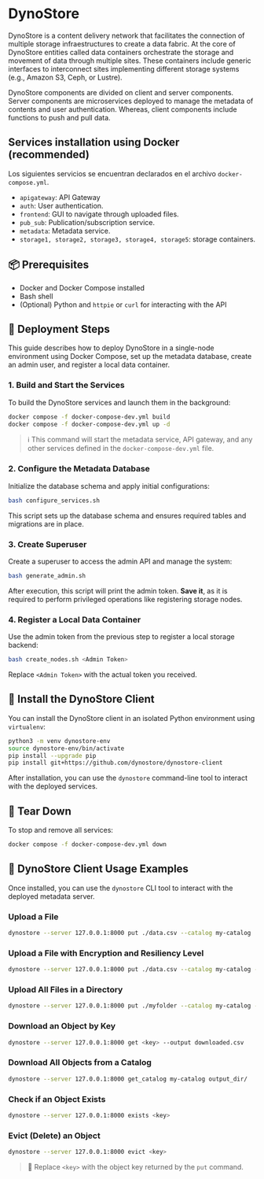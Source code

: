 # DynoStore

DynoStore is a content delivery network that facilitates the connection of multiple storage infraestructures to create a data fabric. At the core of DynoStore entities called data containers orchestrate the storage and movement of data through multiple sites. These containers include generic interfaces to interconnect sites implementing different storage systems (e.g., Amazon S3, Ceph, or Lustre).

DynoStore components are divided on client and server components. Server components are microservices deployed to manage the metadata of contents and  user authentication. Whereas, client components include functions to push and pull data.

## Services installation using Docker (recommended)

Los siguientes servicios se encuentran declarados en el archivo ```docker-compose.yml```. 

+ ```apigateway```: API Gateway 
+ ```auth```: User authentication.
+ ```frontend```: GUI to navigate through uploaded files.
+ ```pub_sub```: Publication/subscription service.
+ ```metadata```: Metadata service.
+ ```storage1, storage2, storage3, storage4, storage5```: storage containers.


## 📦 Prerequisites

- Docker and Docker Compose installed
- Bash shell
- (Optional) Python and `httpie` or `curl` for interacting with the API

## 🚀 Deployment Steps


This guide describes how to deploy DynoStore in a single-node environment using Docker Compose, set up the metadata database, create an admin user, and register a local data container.


### 1. Build and Start the Services

To build the DynoStore services and launch them in the background:

```bash
docker compose -f docker-compose-dev.yml build
docker compose -f docker-compose-dev.yml up -d
```

> ℹ️ This command will start the metadata service, API gateway, and any other services defined in the `docker-compose-dev.yml` file.

### 2. Configure the Metadata Database

Initialize the database schema and apply initial configurations:

```bash
bash configure_services.sh
```

This script sets up the database schema and ensures required tables and migrations are in place.

### 3. Create Superuser

Create a superuser to access the admin API and manage the system:

```bash
bash generate_admin.sh
```

After execution, this script will print the admin token. **Save it**, as it is required to perform privileged operations like registering storage nodes.

### 4. Register a Local Data Container

Use the admin token from the previous step to register a local storage backend:

```bash
bash create_nodes.sh <Admin Token>
```

Replace `<Admin Token>` with the actual token you received.


## 🧰 Install the DynoStore Client

You can install the DynoStore client in an isolated Python environment using `virtualenv`:

```bash
python3 -m venv dynostore-env
source dynostore-env/bin/activate
pip install --upgrade pip
pip install git+https://github.com/dynostore/dynostore-client
```

After installation, you can use the `dynostore` command-line tool to interact with the deployed services.



## 🧹 Tear Down

To stop and remove all services:

```bash
docker compose -f docker-compose-dev.yml down
```


## 🧪 DynoStore Client Usage Examples

Once installed, you can use the `dynostore` CLI tool to interact with the deployed metadata server.

### Upload a File

```bash
dynostore --server 127.0.0.1:8000 put ./data.csv --catalog my-catalog
```

### Upload a File with Encryption and Resiliency Level

```bash
dynostore --server 127.0.0.1:8000 put ./data.csv --catalog my-catalog --encrypt --resiliency 1
```

### Upload All Files in a Directory

```bash
dynostore --server 127.0.0.1:8000 put ./myfolder --catalog my-catalog --recursive
```

### Download an Object by Key

```bash
dynostore --server 127.0.0.1:8000 get <key> --output downloaded.csv
```

### Download All Objects from a Catalog

```bash
dynostore --server 127.0.0.1:8000 get_catalog my-catalog output_dir/
```

### Check if an Object Exists

```bash
dynostore --server 127.0.0.1:8000 exists <key>
```

### Evict (Delete) an Object

```bash
dynostore --server 127.0.0.1:8000 evict <key>
```

> 📝 Replace `<key>` with the object key returned by the `put` command.